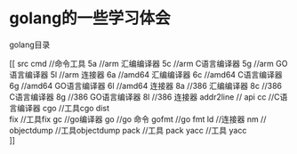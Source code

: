 golang的一些学习体会
================================
golang目录

[[
src
  cmd  //命令工具
    5a     //arm 汇编编译器
    5c     //arm C语言编译器
    5g     //arm GO语言编译器
    5l     //arm 连接器
    6a     //amd64 汇编编译器
    6c     //amd64 C语言编译器
    6g     //amd64 GO语言编译器
    6l     //amd64 连接器
    8a     //386 汇编编译器
    8c     //386 C语言编译器
    8g     //386 GO语言编译器
    8l     //386 连接器
		addr2line  //
		api
		cc     //C语言编译器
		cgo    //工具cgo
		dist   
		fix    //工具fix
		gc     //go编译器
		go     //go 命令
		gofmt  //go fmt
		ld     //连接器
		nm     //
		objectdump  //工具objectdump
		pack   //工具 pack
		yacc   //工具 yacc    
]]